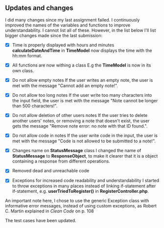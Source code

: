 

## Updates and changes

I did many changes since my last assignment failed. I continuously improved the names of the variables and functions to improve understandability. I cannot list all of these. However, in the list below I'll list bigger changes made since the last submission:

 - [x] Time is properly displayed with hours and minutes
**calculateDateAndTime** in **TimeModel** now displays the time with the hh:mm format.
 - [x] All functions are now withing a class 
E.g the **TimeModel** is now in its own class.
 - [x] Do not allow empty notes
 If the user writes an empty note, the user is met with the message "Cannot add an empty note!".
 - [x] Do not allow too long notes
If the user write too many characters into the input field, the user is met with the message "Note cannot be longer than 500 characters!".
 - [x] Do not allow deletion of other users notes
If the user tries to delete another users' notes, or removing a note that doesn't exist, the user gets the message "Remove note error: no note with that ID found.".
 - [x] Do not allow code in notes
 If the user write code in the input, the user is met with the message "Code is not allowed to be submitted to a note!".
  - [x] Changes name on **StatusMessage** class
I changed the name of **StatusMessage** to **ResponseObject**, to make it clearer that it is a object containing a response from different operations.
  - [x] Removed dead and unreachable code

  - [x] Exceptions for increased code readability and understandability
I started to throw exceptions in many places instead of linking if-statement after if-statement, e.g. **userTriedToRegister()** in **RegisterController.php**.

An important note here, I chose to use the generic Exception class with informative error messages, instead of using custom exceptions, as Robert C. Martin explained in *Clean Code* on p. 108


The test cases have been updated.
